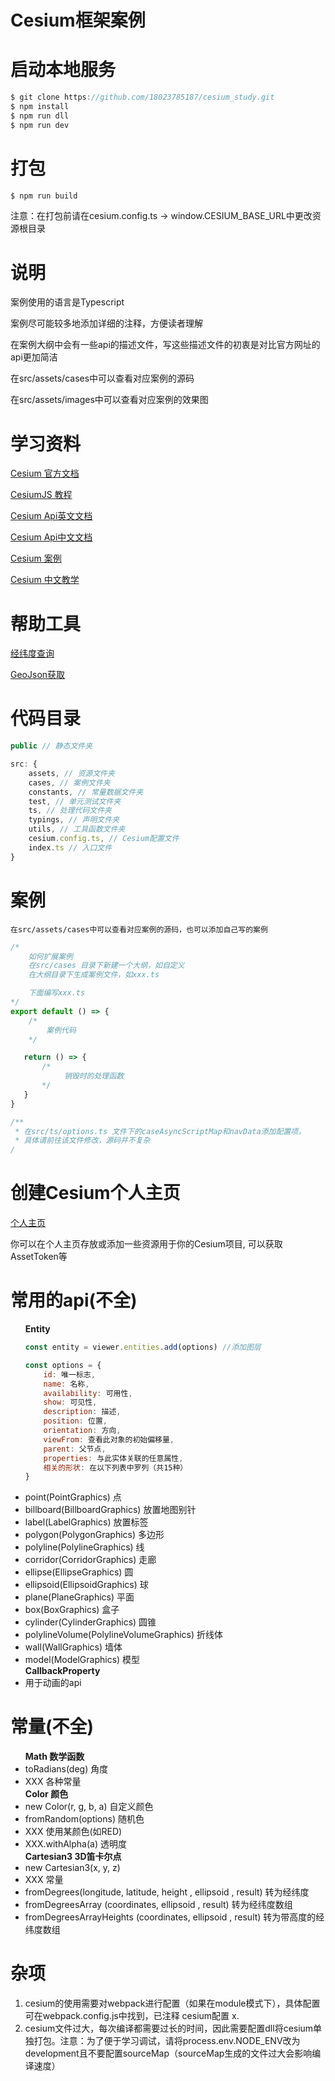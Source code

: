 <h1>Cesium框架案例</h1>

# 启动本地服务

```javascript
$ git clone https://github.com/18023785187/cesium_study.git
$ npm install
$ npm run dll
$ npm run dev
```

# 打包

```javascript
$ npm run build
```

注意：在打包前请在cesium.config.ts -> window.CESIUM_BASE_URL中更改资源根目录

# 说明

<p>案例使用的语言是Typescript</p>
<p>案例尽可能较多地添加详细的注释，方便读者理解</p>
<p>在案例大纲中会有一些api的描述文件，写这些描述文件的初衷是对比官方网址的api更加简洁</p>
<p>在src/assets/cases中可以查看对应案例的源码</p>
<p>在src/assets/images中可以查看对应案例的效果图</p>


# 学习资料

<p><a href="https://cesium.com/learn/">Cesium 官方文档</a></p>
<p><a href="https://cesium.com/learn/cesiumjs-learn/">CesiumJS 教程</a></p>
<p><a href="https://cesium.com/learn/cesiumjs/ref-doc/">Cesium Api英文文档</a></p>
<p><a href="http://cesium.xin/cesium/cn/Documentation1.62/">Cesium Api中文文档</a></p>
<p><a href="https://sandcastle.cesium.com/">Cesium 案例</a></p>
<p><a href="http://cesium.xin/">Cesium 中文教学</a></p>

# 帮助工具

<p><a href="https://www.toolnb.com/tools/gps.html">经纬度查询</a></p>
<p><a href="http://datav.aliyun.com/portal/school/atlas/area_selector">GeoJson获取</a></p>


# 代码目录

```typescript
public // 静态文件夹

src: {
    assets, // 资源文件夹
    cases, // 案例文件夹
    constants, // 常量数据文件夹
    test, // 单元测试文件夹
    ts, // 处理代码文件夹
    typings, // 声明文件夹
    utils, // 工具函数文件夹
    cesium.config.ts, // Cesium配置文件
    index.ts // 入口文件
}
```

# 案例

    在src/assets/cases中可以查看对应案例的源码，也可以添加自己写的案例

```typescript
/*
    如何扩展案例
    在src/cases 目录下新建一个大纲，如自定义
    在大纲目录下生成案例文件，如xxx.ts

    下面编写xxx.ts
*/
export default () => {
    /*
        案例代码
    */

   return () => {
       /*
            销毁时的处理函数
       */
   }
}

/**
 * 在src/ts/options.ts 文件下的caseAsyncScriptMap和navData添加配置项，
 * 具体请前往该文件修改，源码并不复杂
/

```

# 创建Cesium个人主页

<p><a href="https://cesium.com/ion/assetdepot/">个人主页</a></p>
<p>你可以在个人主页存放或添加一些资源用于你的Cesium项目, 可以获取AssetToken等</p>

# 常用的api(不全)

<ul>
<strong>Entity</strong>

```javascript
const entity = viewer.entities.add(options) //添加图层

const options = {
    id: 唯一标志,
    name: 名称,
    availability: 可用性,
    show: 可见性,
    description: 描述,
    position: 位置,
    orientation: 方向,
    viewFrom: 查看此对象的初始偏移量,
    parent: 父节点,
    properties: 与此实体关联的任意属性,
    相关的形状: 在以下列表中罗列（共15种）
}
```

<li>point(PointGraphics) 点</li>
<li>billboard(BillboardGraphics) 放置地图别针</li>
<li>label(LabelGraphics) 放置标签</li>
<li>polygon(PolygonGraphics) 多边形</li>
<li>polyline(PolylineGraphics) 线</li>
<li>corridor(CorridorGraphics) 走廊</li>
<li>ellipse(EllipseGraphics) 圆</li>
<li>ellipsoid(EllipsoidGraphics) 球</li>
<li>plane(PlaneGraphics) 平面</li>
<li>box(BoxGraphics) 盒子</li>
<li>cylinder(CylinderGraphics) 圆锥</li>
<li>polylineVolume(PolylineVolumeGraphics) 折线体</li>
<li>wall(WallGraphics) 墙体</li>
<li>model(ModelGraphics) 模型</li>
<strong>CallbackProperty</strong>
<li>用于动画的api</li>
</ul>

# 常量(不全)

<ul>
<strong>Math 数学函数</strong>
<li>toRadians(deg) 角度</li>
<li>XXX 各种常量</li>
<strong>Color 颜色</strong>
<li>new Color(r, g, b, a) 自定义颜色</li>
<li>fromRandom(options) 随机色</li>
<li>XXX 使用某颜色(如RED)</li>
<li>XXX.withAlpha(a) 透明度</li>
<strong>Cartesian3 3D笛卡尔点</strong>
<li>new Cartesian3(x, y, z)</li>
<li>XXX 常量</li>
<li>fromDegrees(longitude, latitude, height , ellipsoid , result) 转为经纬度</li>
<li>fromDegreesArray (coordinates, ellipsoid , result) 转为经纬度数组</li>
<li>fromDegreesArrayHeights (coordinates, ellipsoid , result) 转为带高度的经纬度数组</li>
</ul>

# 杂项

<ol>
<li>cesium的使用需要对webpack进行配置（如果在module模式下），具体配置可在webpack.config.js中找到，已注释 cesium配置 x.</li>
<li>cesium文件过大，每次编译都需要过长的时间，因此需要配置dll将cesium单独打包。注意：为了便于学习调试，请将process.env.NODE_ENV改为development且不要配置sourceMap（sourceMap生成的文件过大会影响编译速度）</li>
</ol>
